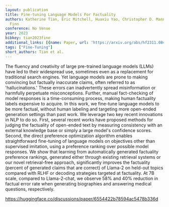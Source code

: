 ```yaml
---
layout: publication
title: Fine-tuning Language Models For Factuality
authors: Katherine Tian, Eric Mitchell, Huaxiu Yao, Christopher D. Manning, Chelsea
  Finn
conference: No Venue
year: 2023
bibkey: tian2023fine
additional_links: [{name: Paper, url: 'https://arxiv.org/abs/hf2311.08401'}]
tags: ["Fine-Tuning"]
short_authors: Tian et al.
---
```

The fluency and creativity of large pre-trained language models (LLMs) have led to their widespread use, sometimes even as a replacement for traditional search engines. Yet language models are prone to making convincing but factually inaccurate claims, often referred to as 'hallucinations.' These errors can inadvertently spread misinformation or harmfully perpetuate misconceptions. Further, manual fact-checking of model responses is a time-consuming process, making human factuality labels expensive to acquire. In this work, we fine-tune language models to be more factual, without human labeling and targeting more open-ended generation settings than past work. We leverage two key recent innovations in NLP to do so. First, several recent works have proposed methods for judging the factuality of open-ended text by measuring consistency with an external knowledge base or simply a large model's confidence scores. Second, the direct preference optimization algorithm enables straightforward fine-tuning of language models on objectives other than supervised imitation, using a preference ranking over possible model responses. We show that learning from automatically generated factuality preference rankings, generated either through existing retrieval systems or our novel retrieval-free approach, significantly improves the factuality (percent of generated claims that are correct) of Llama-2 on held-out topics compared with RLHF or decoding strategies targeted at factuality. At 7B scale, compared to Llama-2-chat, we observe 58% and 40% reduction in factual error rate when generating biographies and answering medical questions, respectively.

https://huggingface.co/discussions/paper/6554422b78594ac5478b336d